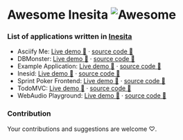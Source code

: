 # Awesome Inesita ![Awesome](https://cdn.rawgit.com/sindresorhus/awesome/d7305f38d29fed78fa85652e3a63e154dd8e8829/media/badge.svg)

### List of applications written in [Inesita](https://github.com/inesita-rb/inesita)

 - Asciify Me: [Live demo 👀](https://asciifyme.fazibear.me/) · [source code 📖](https://github.com/inesita-rb/asciify-me)
 - DBMonster: [Live demo 👀](http://inesita-dbmonster.netlify.com/) · [source code 📖](https://github.com/inesita-rb/dbmonster)
 - Example Application: [Live demo 👀](http://inesita-playground.netlify.com/) · [source code 📖](https://github.com/inesita-rb/playground)
 - Inesid: [Live demo 👀](http://inesid.surge.sh/) · [source code 📖](https://github.com/fazibear/inesid)
 - Sprint Poker Frontend: [Live demo 👀](http://sprintpoker-inesita.surge.sh/) · [source code 📖](https://github.com/elpassion/sprint-poker-inesita)
 - TodoMVC: [Live demo 👀](http://inesita-todomvc.netlify.com/) · [source code 📖](https://github.com/inesita-rb/todomvc)
 - WebAudio Playground: [Live demo 👀](http://inesita-web-audio.netlify.com/) · [source code 📖](https://github.com/fazibear/web-audio-playground)

### Contribution

Your contributions and suggestions are welcome ♡.
